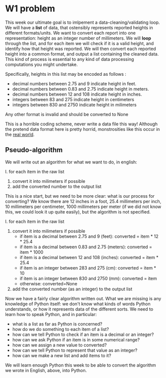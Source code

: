 # W1 problem

This week our ultimate goal is to imlpement a data-cleaning/validating loop.   We will have a **list** of data, that ostensibly represents reported heights in different formats/units.  We want to convert each report into one representation: height as an integer number of millimeters.  We will **loop** through the list, and for each item we will check if it is a valid height, and identify how that height was reported.  We will then convert each reported height into a common format, and output a list containing the cleaned data.   This kind of process is essential to any kind of data processing computations you might undertake.

Specifically, heights in this list may be encoded as follows :   

- decimal numbers between 2.75 and 9 indicate height in feet.
- decimal numbers between 0.83 and 2.75 indicate height in meters.
- decimal numbers between 12 and 108 indicate height in inches.
- integers between 83 and 275 indicate height in centimeters
- integers between 830 and 2750 indicate height in milimeters

Any other format is invalid and should be converted to None

This is a horrible coding scheme, never write a data file this way! Although the pretend data format here is pretty horrid, monstrosities like this occur in the [real world](https://twitter.com/minebocek/status/914166872282664960).

## Pseudo-algorithm

We will write out an algorithm for what we want to do, in english:

I. for each item in the raw list  
  1. convert it into milimeters if possible  
  2. add the converted number to the output list

This is a nice start, but we need to be more clear: what is our process for converting?  We know there are 12 inches in a foot, 25.4 millimeters per inch, 10 millimeters per centimeter, 1000 millimeters per meter (if we did not know this, we could look it up quite easily), but the algorithm is not specified.

I. for each item in the raw list  
  1. convert it into milimeters if possible  
     - if item is a decimal between 2.75 and 9 (feet): converted = item * 12 * 25.4
     - if item is a decimal between 0.83 and 2.75 (meters): converted = item * 1000
     - if item is a decimal between 12 and 108 (inches): converted = item * 25.4
     - if item is an integer between 283 and 275 (cm): converted = item * 10
     - if item is an integer between 830 and 2750 (mm): converted = item
     - otherwise: converted=None 
  2. add the converted number (as an integer) to the output list

Now we have a fairly clear algorithm written out.  What we are missing is any knowledge of Python itself: we don't know what kinds of words Python understands, or how it represents data of the different sorts.  We need to learn how to speak Python, and in particular:   
- what is a list as far as Python is concerned?  
- how do we do something to each item of a list?  
- how can we tell Python to check if an item is a decimal or an integer?  
- how can we ask Python if an item is in some numerical range?  
- how can we assign a new value to converted?  
- how can we tell Python to represent that value as an integer?  
- how can we make a new list and add items to it?

We will learn enough Python this week to be able to convert the algorithm we wrote in English, above, into Python. 